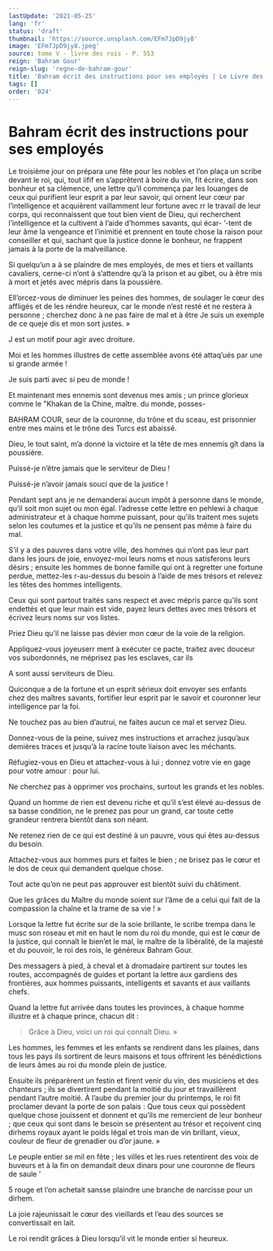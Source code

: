 ```yaml
---
lastUpdate: '2021-05-25'
lang: 'fr'
status: 'draft'
thumbnail: 'https://source.unsplash.com/EFm7JpD9jy8'
image: 'EFm7JpD9jy8.jpeg'
source: tome V - livre des rois - P. 553
reign: 'Bahram Gour'
reign-slug: 'regne-de-bahram-gour'
title: 'Bahram écrit des instructions pour ses employés | Le Livre des Rois | Shâhnâmeh'
tags: []
order: '024'
---
```


<!-- LTeX: language=fr -->

# Bahram écrit des instructions pour ses employés

Le troisième jour on prépara une fête pour les nobles et l’on plaça un scribe devant le roi, qui, tout iifif en s’apprêtent à boire du vin, fit écrire, dans son bonheur et sa clémence, une lettre qu’il commença par les louanges de ceux qui purifient leur esprit a par leur savoir, qui ornent leur cœur par l’intelligence et acquièrent vaillamment leur fortune avec rr le travail de leur corps, qui reconnaissent que tout bien vient de Dieu, qui recherchent l’intelligence et la cultivent à l’aide d’hommes savants, qui écar-
’-tent de leur âme la vengeance et l’inimitié et prennent en toute chose la raison pour conseiller et qui, sachant que la justice donne le bonheur, ne frappent jamais à la porte de la malveillance.

Si quelqu’un a à se plaindre de mes employés, de mes et tiers et vaillants cavaliers, cerne-ci n’ont à s’attendre qu’à la prison et au gibet, ou à être mis à mort et jetés avec mépris dans la poussière.

Ell’orcez-vous de diminuer les peines des hommes, de soulager le cœur des affligés et de les réndre heureux, car le monde n’est resté et ne restera à personne ; cherchez donc à ne pas faire de mal et à être Je suis un exemple de ce queje dis et mon sort justes. »

J est un motif pour agir avec droiture.

Moi et les hommes illustres de cette assemblée avons été attaq’ués par une si grande armée !

Je suis parti avec si peu de monde !

Et maintenant mes ennemis sont devenus mes amis ; un prince glorieux comme le "Khakan de la Chine, maître. du monde, posses-

BAHRAM COUR, seur de la couronne, du trône et du sceau, est prisonnier entre mes mains et le trône des Turcs est abaissé.

Dieu, le tout saint, m’a donné la victoire et la tête de mes ennemis gît dans la poussière.

Puissé-je n’être jamais que le serviteur de Dieu !

Puissé-je n’avoir jamais souci que de la justice !

Pendant sept ans je ne demanderai aucun impôt à personne dans le monde, qu’il soit mon sujet ou mon égal. l’adresse cette lettre en pehlewi à chaque administrateur et à chaque homme puissant, pour qu’ils traitent mes sujets selon les coutumes et la justice et qu’ils ne pensent pas même à faire du mal.

S’il y a des pauvres dans votre ville, des hommes qui n’ont pas leur part dans les jours de joie, envoyez-moi leurs noms et nous satisferons leurs désirs ; ensuite les hommes de bonne famille qui ont à regretter une fortune perdue, mettez-les r-au-dessus du besoin à l’aide de mes trésors et relevez les têtes des hommes intelligents.

Ceux qui sont partout traités sans respect et avec mépris parce qu’ils sont endettés et que leur main est vide, payez leurs dettes avec mes trésors et écrivez leurs noms sur vos listes.

Priez Dieu qu’il ne laisse pas dévier mon cœur de la voie de la religion.

Appliquez-vous joyeuserr ment à exécuter ce pacte, traitez avec douceur vos subordonnés, ne méprisez pas les esclaves, car ils

A sont aussi serviteurs de Dieu.

Quiconque a de la fortune et un esprit sérieux doit envoyer ses enfants chez des maîtres savants, fortifier leur esprit par le savoir et couronner leur intelligence par la foi.

Ne touchez pas au bien d’autrui, ne faites aucun ce mal et servez Dieu.

Donnez-vous de la peine, suivez mes instructions et arrachez jusqu’aux demières traces et jusqu’à la racine toute liaison avec les méchants.

Réfugiez-vous en Dieu et attachez-vous à lui ; donnez votre vie en gage pour votre amour : pour lui.

Ne cherchez pas à opprimer vos prochains, surtout les grands et les nobles.

Quand un homme de rien est devenu riche et qu’il s’est élevé au-dessus de sa basse condition, ne le prenez pas pour un grand, car toute cette grandeur rentrera bientôt dans son néant.

Ne retenez rien de ce qui est destiné à un pauvre, vous qui êtes au-dessus du besoin.

Attachez-vous aux hommes purs et faites le bien ; ne brisez pas le cœur et le dos de ceux qui demandent quelque chose.

Tout acte qu’on ne peut pas approuver est bientôt suivi du châtiment.

Que les grâces du Maître du monde soient sur l’âme de a celui qui fait de la compassion la chaîne et la trame de sa vie ! »

Lorsque la lettre fut écrite sur de la soie brillante, le scribe trempa dans le musc son roseau et mit en haut le nom du roi du monde, qui est le cœur de la justice, qui connaît le bien’et le mal, le maître de la libéralité, de la majesté et du pouvoir, le roi des rois, le généreux Bahram Gour.

Des messagers à pied, à cheval et à dromadaire partirent sur toutes les routes, accompagnés de guides et portant la lettre aux gardiens des frontières, aux hommes puissants, intelligents et savants et aux vaillants chefs.

Quand la lettre fut arrivée dans toutes les provinces, à chaque homme illustre et à chaque prince, chacun dit :

> Grâce à Dieu, voici un roi qui connaît Dieu. »

Les hommes, les femmes et les enfants se rendirent dans les plaines, dans tous les pays ils sortirent de leurs maisons et tous offrirent les bénédictions de leurs âmes au roi du monde plein de justice.

Ensuite ils préparèrent un festin et firent venir du vin, des musiciens et des chanteurs ; ils se divertirent pendant la moitié du jour et travaillèrent pendant l’autre moitié.
À l’aube du premier jour du printemps, le roi fit proclamer devant la porte de son palais : Que tous ceux qui possèdent quelque chose jouissent et donnent et qu’ils me remercient de leur bonheur ; que ceux qui sont dans le besoin se présentent au trésor et reçoivent cinq dirhems royaux ayant le poids légal et trois man de vin brillant, vieux, couleur de fleur de grenadier ou d’or jaune. »

Le peuple entier se mil en fête ; les villes et les rues retentirent des voix de buveurs et à la fin on demandait deux dinars pour une couronne de fleurs de saule ’

5
rouge et l’on achetait sansse plaindre une branche de narcisse pour un dirhem.

La joie rajeunissait le cœur des vieillards et l’eau des sources se convertissait en lait.

Le roi rendit grâces à Dieu lorsqu’il vit le monde entier si heureux.
